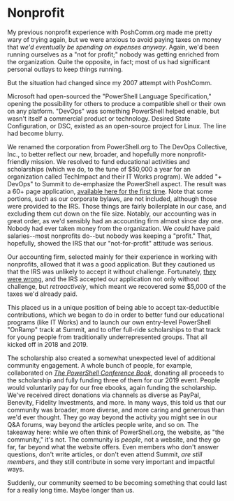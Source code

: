 # Nonprofit
My previous nonprofit experience with PoshComm.org made me pretty wary of trying again, but we were anxious to avoid paying taxes on money that _we'd eventually be spending on expenses anyway_. Again, we'd been running ourselves as a "not for profit;" nobody was getting enriched from the organization. Quite the opposite, in fact; most of us had significant personal outlays to keep things running.

But the situation had changed since my 2007 attempt with PoshComm. 

Microsoft had open-sourced the "PowerShell Language Specification," opening the possibility for others to produce a compatible shell or their own on any platform. "DevOps" was something PowerShell helped enable, but wasn't itself a commercial product or technology. Desired State Configuration, or DSC, existed as an open-source project for Linux. The line had become blurry.

We renamed the corporation from PowerShell.org to The DevOps Collective, Inc., to better reflect our new, broader, and hopefully more nonprofit-friendly mission. We resolved to fund educational activities and scholarships (which we do, to the tune of $50,000 a year for an organization called TechImpact and their IT Works program). We added "+ DevOps" to Summit to de-emphasize the PowerShell aspect. The result was a 60+ page application, [available here for the first time](https://github.com/devops-collective-inc/community-history/blob/master/combo1023.pdf). Note that some portions, such as our corporate bylaws, are not included, although those were provided to the IRS. Those things are fairly boilerplate in our case, and excluding them cut down on the file size. Notably, our accounting was in great order, as we'd sensibly had an accounting firm almost since day one. Nobody had ever taken money from the organization. We _could_ have paid salaries--most nonprofits do--but nobody was keeping a "profit." That, hopefully, showed the IRS that our "not-for-profit" attitude was serious.

Our accounting firm, selected mainly for their experience in working with nonprofits, allowed that it was a good application. But they cautioned us that the IRS was unlikely to accept it without challenge. Fortunately, [they were wrong](https://github.com/devops-collective-inc/community-history/blob/master/P.org-NonProfit-IRS.pdf), and the IRS accepted our application not only without challenge, but _retroactively_, which meant we recovered some $5,000 of the taxes we'd already paid.

This placed us in a unique position of being able to accept tax-deductible contributions, which we began to do in order to better fund our educational programs (like IT Works) and to launch our own entry-level PowerShell "OnRamp" track at Summit, and to offer full-ride scholarships to that track for young people from traditionally underrepresented groups. That all kicked off in 2018 and 2019.

The scholarship also created a somewhat unexpected level of additional community engagement. A whole bunch of people, for example, collaborated on [_The PowerShell Conference Book_](http://leanpub.com/powershell-conference-book), donating all proceeds to the scholarship and fully funding three of them for our 2019 event. People would voluntarily pay for our free ebooks, again funding the scholarship. We've received direct donations via channels as diverse as PayPal, Benevity, Fidelity Investments, and more. In many ways, this told us that our community was broader, more diverse, and more caring and generous than we'd ever thought. They go way beyond the activity you might see in our Q&A forums, way beyond the articles people write, and so on. The takeaway here: while we often think of PowerShell.org, the website, as "the community," it's not. The community is _people_, not a website, and they go far, far beyond what the website offers. Even members who don't answer questions, don't write articles, or don't even attend Summit, _are still members_, and they still contribute in some very important and impactful ways.

Suddenly, our community seemed to be becoming something that could last for a really long time. Maybe longer than us.